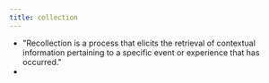```yaml
---
title: collection
---
```


- "Recollection is a process that elicits the retrieval of contextual information pertaining to a specific event or experience that has occurred."
-
